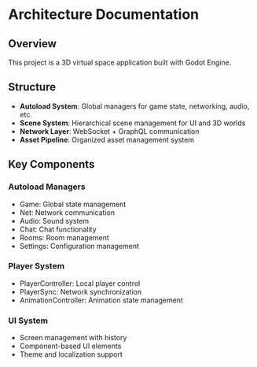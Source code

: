 # Architecture Documentation

## Overview

This project is a 3D virtual space application built with Godot Engine.

## Structure

- **Autoload System**: Global managers for game state, networking, audio, etc.
- **Scene System**: Hierarchical scene management for UI and 3D worlds
- **Network Layer**: WebSocket + GraphQL communication
- **Asset Pipeline**: Organized asset management system

## Key Components

### Autoload Managers
- Game: Global state management
- Net: Network communication
- Audio: Sound system
- Chat: Chat functionality  
- Rooms: Room management
- Settings: Configuration management

### Player System
- PlayerController: Local player control
- PlayerSync: Network synchronization
- AnimationController: Animation state management

### UI System
- Screen management with history
- Component-based UI elements
- Theme and localization support
